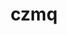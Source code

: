 ---
title: "czmq"
layout: cache
categories: [package, develop-2023-08-20]
meta: {"versions": ["4.1.1"], "compilers": ["gcc@=11.1.0", "gcc@=7.3.1", "gcc@=7.5.0", "oneapi@=2023.2.0"], "oss": ["amzn2", "ubuntu18.04", "ubuntu20.04"], "platforms": ["linux"], "targets": ["aarch64", "neoverse_n1", "ppc64le", "x86_64", "x86_64_v3"], "stacks": ["aws-isc", "aws-isc-aarch64", "e4s", "e4s-oneapi", "e4s-power", "radiuss", "root"], "num_specs": 7, "num_specs_by_stack": {"aws-isc-aarch64": 2, "root": 7, "aws-isc": 1, "radiuss": 1, "e4s-power": 1, "e4s-oneapi": 1, "e4s": 1}}
spec_details: [{"hash": "bek43kvqqjapyg52aq4hvpthnsbny64q", "compiler": "gcc@=7.3.1", "versions": ["4.1.1"], "os": "amzn2", "platform": "linux", "target": "aarch64", "variants": ["build_system=autotools"], "stacks": ["aws-isc-aarch64", "root"], "size": "-", "tarball": "https://binaries.spack.io/releases/develop-2023-08-20/build_cache/linux-amzn2-aarch64/gcc-7.3.1/czmq-4.1.1/linux-amzn2-aarch64-gcc-7.3.1-czmq-4.1.1-bek43kvqqjapyg52aq4hvpthnsbny64q.spack"}, {"hash": "iepst7auwjgmdnhdn2fiahl6nya2ontr", "compiler": "gcc@=7.3.1", "versions": ["4.1.1"], "os": "amzn2", "platform": "linux", "target": "neoverse_n1", "variants": ["build_system=autotools"], "stacks": ["aws-isc-aarch64", "root"], "size": "-", "tarball": "https://binaries.spack.io/releases/develop-2023-08-20/build_cache/linux-amzn2-neoverse_n1/gcc-7.3.1/czmq-4.1.1/linux-amzn2-neoverse_n1-gcc-7.3.1-czmq-4.1.1-iepst7auwjgmdnhdn2fiahl6nya2ontr.spack"}, {"hash": "4ngkswbdn7fkodhyrkdkt2qno76i3ag7", "compiler": "gcc@=7.3.1", "versions": ["4.1.1"], "os": "amzn2", "platform": "linux", "target": "x86_64_v3", "variants": ["build_system=autotools"], "stacks": ["aws-isc", "root"], "size": "-", "tarball": "https://binaries.spack.io/releases/develop-2023-08-20/build_cache/linux-amzn2-x86_64_v3/gcc-7.3.1/czmq-4.1.1/linux-amzn2-x86_64_v3-gcc-7.3.1-czmq-4.1.1-4ngkswbdn7fkodhyrkdkt2qno76i3ag7.spack"}, {"hash": "32dmry3ovsvwrvf72opk2idkmsu3cbwy", "compiler": "gcc@=7.5.0", "versions": ["4.1.1"], "os": "ubuntu18.04", "platform": "linux", "target": "x86_64_v3", "variants": ["build_system=autotools"], "stacks": ["root", "radiuss"], "size": "-", "tarball": "https://binaries.spack.io/releases/develop-2023-08-20/build_cache/linux-ubuntu18.04-x86_64_v3/gcc-7.5.0/czmq-4.1.1/linux-ubuntu18.04-x86_64_v3-gcc-7.5.0-czmq-4.1.1-32dmry3ovsvwrvf72opk2idkmsu3cbwy.spack"}, {"hash": "dta3qhje7izddjfollmebgpzg6vtixya", "compiler": "gcc@=11.1.0", "versions": ["4.1.1"], "os": "ubuntu20.04", "platform": "linux", "target": "ppc64le", "variants": ["build_system=autotools"], "stacks": ["root", "e4s-power"], "size": "-", "tarball": "https://binaries.spack.io/releases/develop-2023-08-20/build_cache/linux-ubuntu20.04-ppc64le/gcc-11.1.0/czmq-4.1.1/linux-ubuntu20.04-ppc64le-gcc-11.1.0-czmq-4.1.1-dta3qhje7izddjfollmebgpzg6vtixya.spack"}, {"hash": "mn5rlepceceaes5obo4b4kesfroxlbul", "compiler": "oneapi@=2023.2.0", "versions": ["4.1.1"], "os": "ubuntu20.04", "platform": "linux", "target": "x86_64", "variants": ["build_system=autotools"], "stacks": ["e4s-oneapi", "root"], "size": "-", "tarball": "https://binaries.spack.io/releases/develop-2023-08-20/build_cache/linux-ubuntu20.04-x86_64/oneapi-2023.2.0/czmq-4.1.1/linux-ubuntu20.04-x86_64-oneapi-2023.2.0-czmq-4.1.1-mn5rlepceceaes5obo4b4kesfroxlbul.spack"}, {"hash": "mfcffiostdww5imhbaavxvisxss3bymz", "compiler": "gcc@=11.1.0", "versions": ["4.1.1"], "os": "ubuntu20.04", "platform": "linux", "target": "x86_64_v3", "variants": ["build_system=autotools"], "stacks": ["e4s", "root"], "size": "-", "tarball": "https://binaries.spack.io/releases/develop-2023-08-20/build_cache/linux-ubuntu20.04-x86_64_v3/gcc-11.1.0/czmq-4.1.1/linux-ubuntu20.04-x86_64_v3-gcc-11.1.0-czmq-4.1.1-mfcffiostdww5imhbaavxvisxss3bymz.spack"}]
---